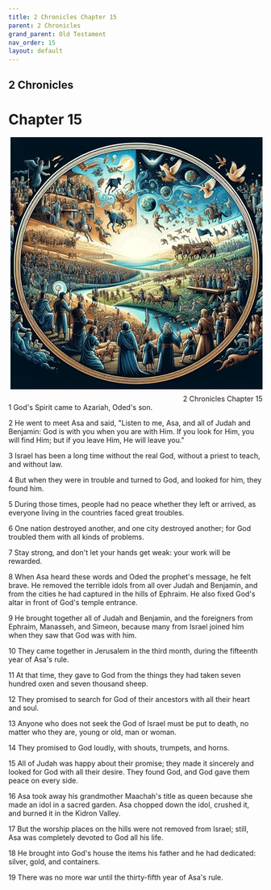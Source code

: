 ```yaml
---
title: 2 Chronicles Chapter 15
parent: 2 Chronicles
grand_parent: Old Testament
nav_order: 15
layout: default
---
```


## 2 Chronicles

# Chapter 15

<div style="clear: both; text-align: right;">
    <img src="/assets/Image/2 Chronicles/500/15.jpg" alt="2 Chronicles Chapter 15" class="chapter-image" style="max-width: 100%; height: auto; float: right; margin: 0 0 10px 10px; padding-left: 10%;">
    <figcaption style="font-size: 14px;">2 Chronicles Chapter 15</figcaption>
</div>
1 God's Spirit came to Azariah, Oded's son.

2 He went to meet Asa and said, "Listen to me, Asa, and all of Judah and Benjamin: God is with you when you are with Him. If you look for Him, you will find Him; but if you leave Him, He will leave you."

3 Israel has been a long time without the real God, without a priest to teach, and without law.

4 But when they were in trouble and turned to God, and looked for him, they found him.

5 During those times, people had no peace whether they left or arrived, as everyone living in the countries faced great troubles.

6 One nation destroyed another, and one city destroyed another; for God troubled them with all kinds of problems.

7 Stay strong, and don't let your hands get weak: your work will be rewarded.

8 When Asa heard these words and Oded the prophet's message, he felt brave. He removed the terrible idols from all over Judah and Benjamin, and from the cities he had captured in the hills of Ephraim. He also fixed God's altar in front of God's temple entrance.

9 He brought together all of Judah and Benjamin, and the foreigners from Ephraim, Manasseh, and Simeon, because many from Israel joined him when they saw that God was with him.

10 They came together in Jerusalem in the third month, during the fifteenth year of Asa's rule.

11 At that time, they gave to God from the things they had taken seven hundred oxen and seven thousand sheep.

12 They promised to search for God of their ancestors with all their heart and soul.

13 Anyone who does not seek the God of Israel must be put to death, no matter who they are, young or old, man or woman.

14 They promised to God loudly, with shouts, trumpets, and horns.

15 All of Judah was happy about their promise; they made it sincerely and looked for God with all their desire. They found God, and God gave them peace on every side.

16 Asa took away his grandmother Maachah's title as queen because she made an idol in a sacred garden. Asa chopped down the idol, crushed it, and burned it in the Kidron Valley.

17 But the worship places on the hills were not removed from Israel; still, Asa was completely devoted to God all his life.

18 He brought into God's house the items his father and he had dedicated: silver, gold, and containers.

19 There was no more war until the thirty-fifth year of Asa's rule.


